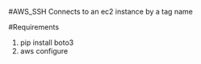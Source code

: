 #AWS_SSH
Connects to an ec2 instance by a tag name

#Requirements
 1. pip install boto3
 2. aws configure
